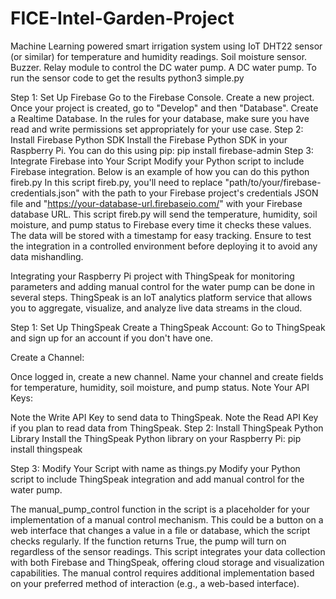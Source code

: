 # FICE-Intel-Garden-Project
Machine Learning powered smart irrigation system using IoT
DHT22 sensor (or similar) for temperature and humidity readings.
Soil moisture sensor.
Buzzer.
Relay module to control the DC water pump.
A DC water pump.
To run the sensor code to get the results  python3 simple.py

Step 1: Set Up Firebase
Go to the Firebase Console.
Create a new project.
Once your project is created, go to "Develop" and then "Database".
Create a Realtime Database.
In the rules for your database, make sure you have read and write permissions set appropriately for your use case.
Step 2: Install Firebase Python SDK
Install the Firebase Python SDK in your Raspberry Pi. You can do this using pip: pip install firebase-admin
Step 3: Integrate Firebase into Your Script
Modify your Python script to include Firebase integration. Below is an example of how you can do this python fireb.py
In this script fireb.py, you'll need to replace "path/to/your/firebase-credentials.json" with the path to your Firebase project's credentials JSON file and "https://your-database-url.firebaseio.com/" with your Firebase database URL.
This script fireb.py will send the temperature, humidity, soil moisture, and pump status to Firebase every time it checks these values. The data will be stored with a timestamp for easy tracking. Ensure to test the integration in a controlled environment before deploying it to avoid any data mishandling.


Integrating your Raspberry Pi project with ThingSpeak for monitoring parameters and adding manual control for the water pump can be done in several steps. ThingSpeak is an IoT analytics platform service that allows you to aggregate, visualize, and analyze live data streams in the cloud.

Step 1: Set Up ThingSpeak
Create a ThingSpeak Account:
Go to ThingSpeak and sign up for an account if you don't have one.

Create a Channel:

Once logged in, create a new channel.
Name your channel and create fields for temperature, humidity, soil moisture, and pump status.
Note Your API Keys:

Note the Write API Key to send data to ThingSpeak.
Note the Read API Key if you plan to read data from ThingSpeak.
Step 2: Install ThingSpeak Python Library
Install the ThingSpeak Python library on your Raspberry Pi: pip install thingspeak

Step 3: Modify Your Script with name as things.py
Modify your Python script to include ThingSpeak integration and add manual control for the water pump.


The manual_pump_control function in the script is a placeholder for your implementation of a manual control mechanism. This could be a button on a web interface that changes a value in a file or database, which the script checks regularly.
If the function returns True, the pump will turn on regardless of the sensor readings.
This script integrates your data collection with both Firebase and ThingSpeak, offering cloud storage and visualization capabilities. The manual control requires additional implementation based on your preferred method of interaction (e.g., a web-based interface). 


